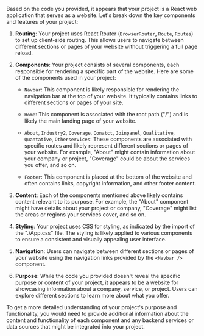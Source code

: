 Based on the code you provided, it appears that your project is a React web application that serves as a website. Let's break down the key components and features of your project:

1. **Routing**: Your project uses React Router (`BrowserRouter`, `Route`, `Routes`) to set up client-side routing. This allows users to navigate between different sections or pages of your website without triggering a full page reload.

2. **Components**: Your project consists of several components, each responsible for rendering a specific part of the website. Here are some of the components used in your project:

   - `Navbar`: This component is likely responsible for rendering the navigation bar at the top of your website. It typically contains links to different sections or pages of your site.

   - `Home`: This component is associated with the root path ("/") and is likely the main landing page of your website.

   - `About`, `Industry2`, `Coverage`, `Conatct`, `Joinpanel`, `Qualitative`, `Quantative`, `Otherservices`: These components are associated with specific routes and likely represent different sections or pages of your website. For example, "About" might contain information about your company or project, "Coverage" could be about the services you offer, and so on.

   - `Footer`: This component is placed at the bottom of the website and often contains links, copyright information, and other footer content.

3. **Content**: Each of the components mentioned above likely contains content relevant to its purpose. For example, the "About" component might have details about your project or company, "Coverage" might list the areas or regions your services cover, and so on.

4. **Styling**: Your project uses CSS for styling, as indicated by the import of the "./App.css" file. The styling is likely applied to various components to ensure a consistent and visually appealing user interface.

5. **Navigation**: Users can navigate between different sections or pages of your website using the navigation links provided by the `<Navbar />` component.

6. **Purpose**: While the code you provided doesn't reveal the specific purpose or content of your project, it appears to be a website for showcasing information about a company, service, or project. Users can explore different sections to learn more about what you offer.

To get a more detailed understanding of your project's purpose and functionality, you would need to provide additional information about the content and functionality of each component and any backend services or data sources that might be integrated into your project.
